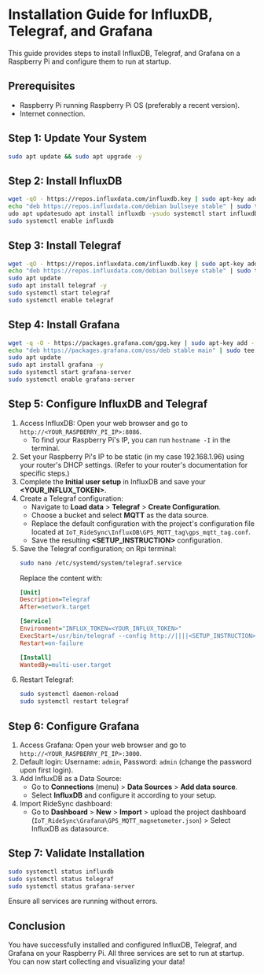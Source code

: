 
# Installation Guide for InfluxDB, Telegraf, and Grafana

This guide provides steps to install InfluxDB, Telegraf, and Grafana on a Raspberry Pi and configure them to run at startup.

## Prerequisites
- Raspberry Pi running Raspberry Pi OS (preferably a recent version).
- Internet connection.

## Step 1: Update Your System
```bash
sudo apt update && sudo apt upgrade -y
```

## Step 2: Install InfluxDB
```bash
wget -qO - https://repos.influxdata.com/influxdb.key | sudo apt-key add -
echo "deb https://repos.influxdata.com/debian bullseye stable" | sudo tee /etc/apt/sources.list.d/influxdb.list
udo apt updatesudo apt install influxdb -ysudo systemctl start influxdb
sudo systemctl enable influxdb
```

## Step 3: Install Telegraf
```bash
wget -qO - https://repos.influxdata.com/influxdb.key | sudo apt-key add -
echo "deb https://repos.influxdata.com/debian bullseye stable" | sudo tee /etc/apt/sources.list.d/influxdb.list
sudo apt update
sudo apt install telegraf -y
sudo systemctl start telegraf
sudo systemctl enable telegraf
```

## Step 4: Install Grafana
```bash
wget -q -O - https://packages.grafana.com/gpg.key | sudo apt-key add -
echo "deb https://packages.grafana.com/oss/deb stable main" | sudo tee /etc/apt/sources.list.d/grafana.list
sudo apt update
sudo apt install grafana -y
sudo systemctl start grafana-server
sudo systemctl enable grafana-server
```

## Step 5: Configure InfluxDB and Telegraf
1. Access InfluxDB: Open your web browser and go to `http://<YOUR_RASPBERRY_PI_IP>:8086`. 
   - To find your Raspberry Pi's IP, you can run `hostname -I` in the terminal.
2. Set your Raspberry Pi's IP to be static (in my case 192.168.1.96) using your router's DHCP settings. (Refer to your router's documentation for specific steps.)
3. Complete the **Initial user setup** in InfluxDB and save your **<YOUR_INFLUX_TOKEN>**.
4. Create a Telegraf configuration:
   - Navigate to **Load data** > **Telegraf** > **Create Configuration**.
   - Choose a bucket and select **MQTT** as the data source.
   - Replace the default configuration with the project's configuration file located at `IoT_RideSync\InfluxDB\GPS_MQTT_tag\gps_mqtt_tag.conf`.
   - Save the resulting **<SETUP_INSTRUCTION>** configuration.
5. Save the Telegraf configuration; on Rpi terminal:
   ```bash
   sudo nano /etc/systemd/system/telegraf.service
   ```
   Replace the content with:
   ```ini
   [Unit]
   Description=Telegraf
   After=network.target

   [Service]
   Environment="INFLUX_TOKEN=<YOUR_INFLUX_TOKEN>"
   ExecStart=/usr/bin/telegraf --config http://||||<SETUP_INSTRUCTION>(command to start the Telegraf agent running on your machine)||||
   Restart=on-failure

   [Install]
   WantedBy=multi-user.target
   ```
6. Restart Telegraf:
   ```bash
   sudo systemctl daemon-reload
   sudo systemctl restart telegraf
   ```

## Step 6: Configure Grafana
1. Access Grafana: Open your web browser and go to `http://<YOUR_RASPBERRY_PI_IP>:3000`.
2. Default login: Username: `admin`, Password: `admin` (change the password upon first login).
3. Add InfluxDB as a Data Source:
   - Go to **Connections** (menu) > **Data Sources** > **Add data source**.
   - Select **InfluxDB** and configure it according to your setup.
4. Import RideSync dashboard:
   - Go to **Dashboard** > **New** > **Import** > upload the project dashboard (`IoT_RideSync\Grafana\GPS_MQTT_magnetometer.json`) > Select InfluxDB as datasource.

## Step 7: Validate Installation
```bash
sudo systemctl status influxdb
sudo systemctl status telegraf
sudo systemctl status grafana-server
```
Ensure all services are running without errors.

## Conclusion
You have successfully installed and configured InfluxDB, Telegraf, and Grafana on your Raspberry Pi. All three services are set to run at startup. You can now start collecting and visualizing your data!
